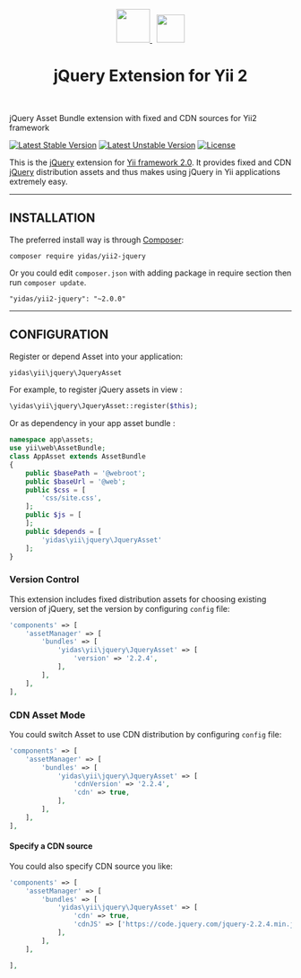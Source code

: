 <p align="center">
    <a href="https://github.com/yiisoft" target="_blank">
        <img src="https://avatars0.githubusercontent.com/u/993323" height="60px">
    </a> &nbsp; 
    <a href="https://jquery.com" target="_blank">
        <img src="https://upload.wikimedia.org/wikipedia/en/thumb/9/9e/JQuery_logo.svg/220px-JQuery_logo.svg.png" height="50px">
    </a>
    <!--
    <a href="https://github.com/yiisoft" target="_blank">
        <img src="https://avatars0.githubusercontent.com/u/993323" height="100px">
    </a> 
    -->
    <h1 align="center">jQuery Extension for Yii 2 </h1>
    <br>
</p>

jQuery Asset Bundle extension with fixed and CDN sources for Yii2 framework

[![Latest Stable Version](https://poser.pugx.org/yidas/yii2-jquery/v/stable?format=flat-square)](https://packagist.org/packages/yidas/yii2-jquery)
[![Latest Unstable Version](https://poser.pugx.org/yidas/yii2-jquery/v/unstable?format=flat-square)](https://packagist.org/packages/yidas/yii2-jquery)
[![License](https://poser.pugx.org/yidas/yii2-jquery/license?format=flat-square)](https://packagist.org/packages/yidas/yii2-jquery)

This is the [jQuery](https://jquery.com/) extension for [Yii framework 2.0](http://www.yiiframework.com/). It provides fixed and CDN [jQuery](https://github.com/jquery/jquery) distribution assets and thus makes using jQuery in Yii applications extremely easy.

---


INSTALLATION
------------

The preferred install way is through [Composer](http://getcomposer.org/download/):

```
composer require yidas/yii2-jquery
```

Or you could edit `composer.json` with adding package in require section then run `composer update`.

```
"yidas/yii2-jquery": "~2.0.0"
```

---

CONFIGURATION
-------------

Register or depend Asset into your application:

```php
yidas\yii\jquery\JqueryAsset
```
    
For example, to register jQuery assets in view :

```php
\yidas\yii\jquery\JqueryAsset::register($this);
```
    
Or as dependency in your app asset bundle :    

```php
namespace app\assets;
use yii\web\AssetBundle;
class AppAsset extends AssetBundle
{
    public $basePath = '@webroot';
    public $baseUrl = '@web';
    public $css = [
        'css/site.css',
    ];
    public $js = [
    ];
    public $depends = [
        'yidas\yii\jquery\JqueryAsset'
    ];
}
```

### Version Control

This extension includes fixed distribution assets for choosing existing version of jQuery, set the version by configuring `config` file:

```php
'components' => [
    'assetManager' => [
        'bundles' => [
            'yidas\yii\jquery\JqueryAsset' => [
                'version' => '2.2.4',
            ],
        ],
    ],
],
```


### CDN Asset Mode

You could switch Asset to use CDN distribution by configuring `config` file:

```php
'components' => [
    'assetManager' => [
        'bundles' => [
            'yidas\yii\jquery\JqueryAsset' => [
                'cdnVersion' => '2.2.4',
                'cdn' => true,
            ],
        ],
    ],
],
```

#### Specify a CDN source

You could also specify CDN source you like:

```php
'components' => [
    'assetManager' => [
        'bundles' => [
            'yidas\yii\jquery\JqueryAsset' => [
                'cdn' => true,
                'cdnJS' => ['https://code.jquery.com/jquery-2.2.4.min.js'],
            ],
        ],
    ],

],
```
    
    
    
